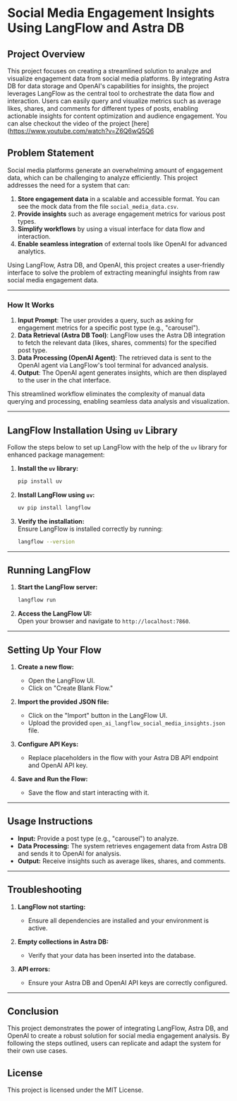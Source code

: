 # Social Media Engagement Insights Using LangFlow and Astra DB

## Project Overview
This project focuses on creating a streamlined solution to analyze and visualize engagement data from social media platforms. By integrating Astra DB for data storage and OpenAI's capabilities for insights, the project leverages LangFlow as the central tool to orchestrate the data flow and interaction. Users can easily query and visualize metrics such as average likes, shares, and comments for different types of posts, enabling actionable insights for content optimization and audience engagement.
You can alse checkout the video of the project [here](https://www.youtube.com/watch?v=Z6Q6wQ5Q6

## Problem Statement
Social media platforms generate an overwhelming amount of engagement data, which can be challenging to analyze efficiently. This project addresses the need for a system that can:

1. **Store engagement data** in a scalable and accessible format. You can see the mock data from the file `social_media_data.csv`.
2. **Provide insights** such as average engagement metrics for various post types.
3. **Simplify workflows** by using a visual interface for data flow and interaction.
4. **Enable seamless integration** of external tools like OpenAI for advanced analytics.

Using LangFlow, Astra DB, and OpenAI, this project creates a user-friendly interface to solve the problem of extracting meaningful insights from raw social media engagement data.

---
### How It Works
1. **Input Prompt**: The user provides a query, such as asking for engagement metrics for a specific post type (e.g., "carousel").
2. **Data Retrieval (Astra DB Tool)**: LangFlow uses the Astra DB integration to fetch the relevant data (likes, shares, comments) for the specified post type.
3. **Data Processing (OpenAI Agent)**: The retrieved data is sent to the OpenAI agent via LangFlow's tool terminal for advanced analysis.
4. **Output**: The OpenAI agent generates insights, which are then displayed to the user in the chat interface.

This streamlined workflow eliminates the complexity of manual data querying and processing, enabling seamless data analysis and visualization.


---

## LangFlow Installation Using `uv` Library

Follow the steps below to set up LangFlow with the help of the `uv` library for enhanced package management:

1. **Install the `uv` library:**  
   ```bash
   pip install uv
   ```

2. **Install LangFlow using `uv`:**  
   ```bash
   uv pip install langflow
   ```

3. **Verify the installation:**  
   Ensure LangFlow is installed correctly by running:  
   ```bash
   langflow --version
   ```

---

## Running LangFlow

1. **Start the LangFlow server:**  
   ```bash
   langflow run
   ```

2. **Access the LangFlow UI:**  
   Open your browser and navigate to `http://localhost:7860`.

---

## Setting Up Your Flow

1. **Create a new flow:**
   - Open the LangFlow UI.
   - Click on "Create Blank Flow."

2. **Import the provided JSON file:**
   - Click on the "Import" button in the LangFlow UI.
   - Upload the provided `open_ai_langflow_social_media_insights.json` file.

3. **Configure API Keys:**
   - Replace placeholders in the flow with your Astra DB API endpoint and OpenAI API key.

4. **Save and Run the Flow:**
   - Save the flow and start interacting with it.

---

## Usage Instructions

- **Input:** Provide a post type (e.g., "carousel") to analyze.
- **Data Processing:** The system retrieves engagement data from Astra DB and sends it to OpenAI for analysis.
- **Output:** Receive insights such as average likes, shares, and comments.

---

## Troubleshooting

1. **LangFlow not starting:**
   - Ensure all dependencies are installed and your environment is active.

2. **Empty collections in Astra DB:**
   - Verify that your data has been inserted into the database.

3. **API errors:**
   - Ensure your Astra DB and OpenAI API keys are correctly configured.

---

## Conclusion
This project demonstrates the power of integrating LangFlow, Astra DB, and OpenAI to create a robust solution for social media engagement analysis. By following the steps outlined, users can replicate and adapt the system for their own use cases.


## License
This project is licensed under the MIT License.

